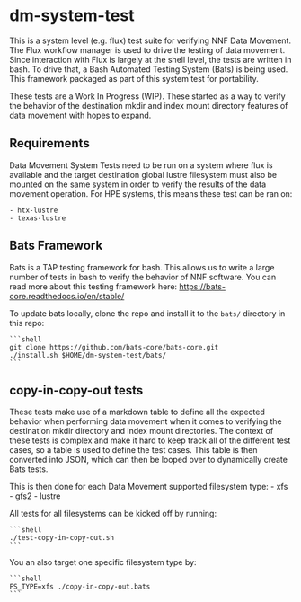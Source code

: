 # dm-system-test

This is a system level (e.g. flux) test suite for verifying NNF Data Movement. The Flux workflow
manager is used to drive the testing of data movement. Since interaction with Flux is largely at the
shell level, the tests are written in bash. To drive that, a Bash Automated Testing System (Bats) is
being used. This framework packaged as part of this system test for portability.

These tests are a Work In Progress (WIP). These started as a way to verify the behavior of the
destination mkdir and index mount directory features of data movement with hopes to expand.

## Requirements

Data Movement System Tests need to be run on a system where flux is available and the target
destination global lustre filesystem must also be mounted on the same system in order to verify the
results of the data movement operation. For HPE systems, this means these test can be ran on:

    - htx-lustre
    - texas-lustre

## Bats Framework

Bats is a TAP testing framework for bash. This allows us to write a large number of tests in bash to
verify the behavior of NNF software. You can read more about this testing framework here:
<https://bats-core.readthedocs.io/en/stable/>

To update bats locally, clone the repo and install it to the `bats/` directory in this repo:

    ```shell
    git clone https://github.com/bats-core/bats-core.git
    ./install.sh $HOME/dm-system-test/bats/
    ```

## copy-in-copy-out tests

These tests make use of a markdown table to define all the expected behavior when performing data
movement when it comes to verifying the destination mkdir directory and index mount directories. The
context of these tests is complex and make it hard to keep track all of the different test cases, so
a table is used to define the test cases. This table is then converted into JSON, which can then be
looped over to dynamically create Bats tests.

This is then done for each Data Movement supported filesystem type:
    - xfs
    - gfs2
    - lustre

All tests for all filesystems can be kicked off by running:

    ```shell
    ./test-copy-in-copy-out.sh
    ```

You an also target one specific filesystem type by:

    ```shell
    FS_TYPE=xfs ./copy-in-copy-out.bats
    ```
